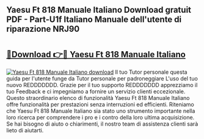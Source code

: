 ## Yaesu Ft 818 Manuale Italiano Download gratuit PDF - Part-U1f Italiano Manuale dell'utente di riparazione NRJ90

# <h2><a href="http://dfbbax.blite.top/?on=Yaesu+Ft+818+Manuale+Italiano">🔗Download 👉🔴 Yaesu Ft 818 Manuale Italiano</a></h2>

[![Yaesu Ft 818 Manuale Italiano download](https://i.imgur.com/lujVjoI.png)](http://dfbbax.blite.top/?on=Yaesu+Ft+818+Manuale+Italiano)
Il tuo Tutor personale questa guida per l'utente funge da Tutor personale per padroneggiare L'uso del tuo nuovo REDDDDDDD. Grazie per il tuo supporto REDDDDDDD apprezziamo il tuo Feedback e ci impegniamo a fornire un servizio clienti eccezionale. Questo straordinario elenco di funzionalità Yaesu Ft 818 Manuale Italiano offre funzionalità per prestazioni senza interruzioni ed efficienti. Riteniamo che Yaesu Ft 818 Manuale Italiano sia stato uno strumento importante nella loro ricerca per comprendere i pro e i contro della loro ultima acquisizione. Se hai bisogno di aiuto o chiarimenti, il nostro team di assistenza clienti sarà lieto di aiutarti.

